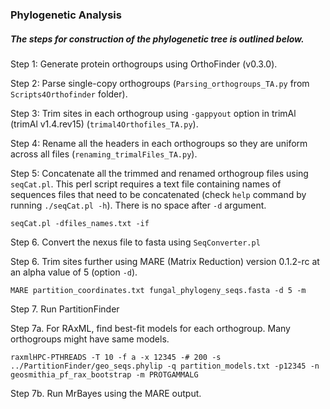### Phylogenetic Analysis

##### The steps for construction of the phylogenetic tree is outlined below. 

Step 1: Generate protein orthogroups using OrthoFinder (v0.3.0).

Step 2: Parse single-copy orthogroups (`Parsing_orthogroups_TA.py` from `Scripts4Orthofinder` folder). 

Step 3: Trim sites in each orthogroup using `-gappyout` option in trimAl (trimAl v1.4.rev15) (`trimal4Orthofiles_TA.py`).

Step 4: Rename all the headers in each orthogroups so they are uniform across all files (`renaming_trimalFiles_TA.py`). 

Step 5: Concatenate all the trimmed and renamed orthogroup files using `seqCat.pl`. This perl script requires a text file containing names of sequences files that need to be concatenated (check `help` command by running `./seqCat.pl -h`). There is no space after `-d` argument.

```
seqCat.pl -dfiles_names.txt -if
```


Step 6. Convert the nexus file to fasta using `SeqConverter.pl`

Step 6. Trim sites further using MARE (Matrix Reduction) version 0.1.2-rc at an alpha value of 5 (option `-d`).

```
MARE partition_coordinates.txt fungal_phylogeny_seqs.fasta -d 5 -m
```

Step 7. Run PartitionFinder

Step 7a. For RAxML, find best-fit models for each orthogroup. Many orthogroups might have same models.


``` 
raxmlHPC-PTHREADS -T 10 -f a -x 12345 -# 200 -s ../PartitionFinder/geo_seqs.phylip -q partition_models.txt -p12345 -n geosmithia_pf_rax_bootstrap -m PROTGAMMALG
```

Step 7b. Run MrBayes using the MARE output.



 